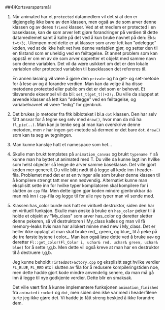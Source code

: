 ##4)Kortsvarspørsmål

1.  Når animated har et `protected` datamedlem vil det si at den er tilgjengelig ikke bare av den klassen, men også av de som arver denne klassen og av deres `friend` klasser. Ved at et medlem er protected i en baseklasse, kan de som arver lett gjøre forandringer på verdien til dette datamedlemet samt å kalle på det ved å kun bruke navnet på den: Eks: `t=t+3;`. Ulempen med dette er at klasser som arver lett kan "ødelegge" koden, ved at de ikke helt vet hva denne variablen gjør, og setter den til en tilstand som er uheldig ved en feiltagelse. Et annet problem som kan oppstå er om en av de som arver oppretter et objekt med samme navn som denne variablen. Det vil da være usikkert om det er den lokale variablen eller protected variablen til baseklassen det refereres til.
    
    En annen løsning vil være å gjøre den `private` og ha get- og set-metode for å lese av og å forandre verdien. Man kan da velge å ha disse metodene protected eller public om det er det som er behovet. Et tilsvarende eksempel vil da bli: `set_t(get_t()+3);`. Du ville da sluppet at arvende klasser så lett kan "ødelegge" ved en feiltagelse, og variabelnavnet vil være "ledig" for gjenbruk.
2.  Det brukes jo metoder fra fltk bibloteket i bl.a `dot` klassen. Den har selv fått ansvar for å tegne seg selv med `draw()`, hvor man da må ha `fl_pie(..)`. Man kan jo tenke seg at man kan overskrive denne metoden, men `r` har ingen `get`-metode så dermed er det bare `dot.draw()` som kan ta seg av tegningen.
3.  Man kunne kanskje hatt et namespace som het...
4.  Skulle man brukt templates på `animation_canvas` og brukt `typename T` så kunne man ha byttet ut animated med T. Du ville da kunne lagt inn hvilke som helst objecter så lenge de arver samme baseklasse. Det ville gjort koden mer generell. Du ville blitt nødt til å legge all kode inn i header-fila. Problemet med det er at en tvinger alle som bruker denne klassen til å kompilere strengt tatt mer enn nødvendig. Alternativt kunne man eksplisitt sette inn for hvilke typer kompilatoren skal kompilere for i slutten av `cpp` fila. Men dette igjen gjør koden mindre gjenbrukbar da man må inn i `cpp`-fila og legge til for alle nye typer man vil sende med.
5.  Klassen has_color burde nok hatt en virituell destruktor, siden den har en virituell funksjon. Skulle man ønske å bruke en `has_color` peker til å holde et objekt av "My_class" som arver has_color og deretter sletter denne pekeren, så vil destruktoren i My_class kalles og man vil få memory-leaks hvis man har allokert minne med new i My_class. Det er heller ikke opplagt at man skal bruke red_, green_ og blue_ til å peke på de tre første bytene i color_. Man kan også løse dette ved å bruke `new` og deretter `Fl::get_color(Fl_Color i, uchar& red, uchar& green, uchar& blue)` for å sette r,g,b. Men dette vil også kreve at man har en destruktor til å destruere r,g,b.

    Jeg kunne beholdt `TintedDotFactory.cpp` og eksplisitt sagt hvilke verdier `FL_BLUE`, `FL_RED` etc i slutten av fila for å redusere kompileringstiden noe, men dette hadde gjort kode mindre anvendelig senere, da man må gå inn å legge til nye godkjente verdier. Dette blir en smaksak.
    
    Det ville vært fint å kunne implementere funksjonen `animation_finished` fra `animated` i `rocket` og `dot`, men siden den ikke var med i headerfilene turte jeg ikke gjøre det. Vi hadde jo fått streng beskjed å ikke forandre dem.
